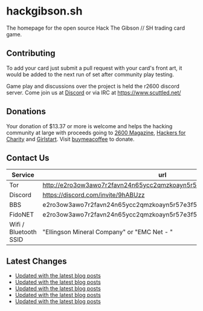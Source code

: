 # hackgibson.sh
The homepage for the open source Hack The Gibson // SH trading card game.


## Contributing

To add your card just submit a pull request with your card's front art, it would be added to the next run of set after community play testing.

Game play and discussions over the project is held the r2600 discord server. Come join us at [Discord](https://discord.com/invite/9hABUzz) or via IRC at https://www.scuttled.net/


## Donations

Your donation of $13.37 or more is welcome and helps the hacking community at large with proceeds going to [2600 Magazine](https://2600.com/), [Hackers for Charity](https://hackersforcharity.org) and [Girlstart](https://girlstart.org).  Visit [buymeacoffee](https://www.buymeacoffee.com/hackgibson.sh) to donate.


## Contact Us

Service | url
-|-
Tor | http://e2ro3ow3awo7r2favn24n65ycc2qmzkoayn5r57e3f56nvjwdcgg32ad.onion
Discord | https://discord.com/invite/9hABUzz
BBS | e2ro3ow3awo7r2favn24n65ycc2qmzkoayn5r57e3f56nvjwdcgg32ad.onion:23
FidoNET | e2ro3ow3awo7r2favn24n65ycc2qmzkoayn5r57e3f56nvjwdcgg32ad.onion:24554
Wifi / Bluetooth SSID | "Ellingson Mineral Company" or "EMC Net - <fidonet address>"

## Latest Changes
<!-- BLOG-POST-LIST:START -->
- [Updated with the latest blog posts](https://github.com/DFW2600/hackgibson.sh/commit/3943601cb2d55eb6064323cd9c0f88c00b6daaf6)
- [Updated with the latest blog posts](https://github.com/DFW2600/hackgibson.sh/commit/3c8a8e75e6f5483526421575eae847d8bbbc7531)
- [Updated with the latest blog posts](https://github.com/DFW2600/hackgibson.sh/commit/09ca11544a250ef4b73a3a8099d1448129b30945)
- [Updated with the latest blog posts](https://github.com/DFW2600/hackgibson.sh/commit/1f88c3702e8b1222c36626f5a01b4c63436ccbde)
- [Updated with the latest blog posts](https://github.com/DFW2600/hackgibson.sh/commit/e505007c87cc77c6913bd15f380ce84bb5d6a6d3)
<!-- BLOG-POST-LIST:END -->
